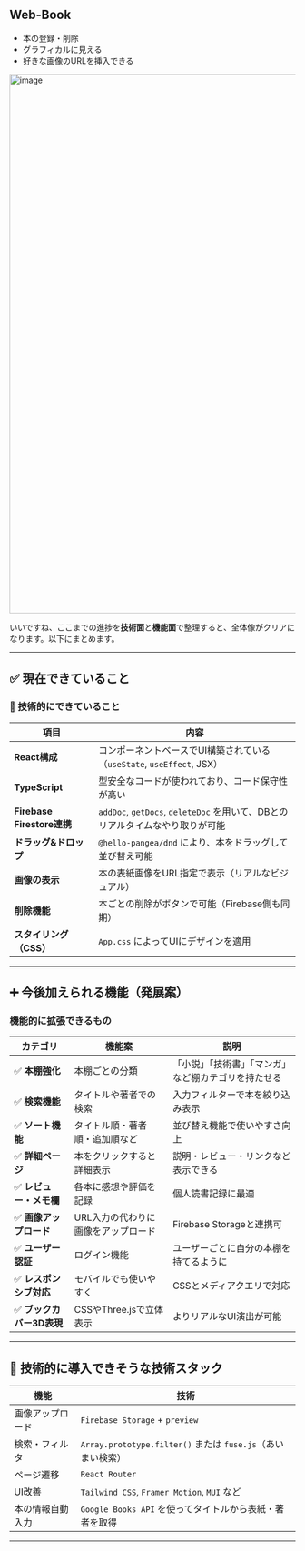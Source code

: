 ## Web-Book

- 本の登録・削除
- グラフィカルに見える
- 好きな画像のURLを挿入できる

<img width="949" alt="image" src="https://github.com/user-attachments/assets/ebd15cad-94ac-430c-9d87-d5cf97a0fa6c" />


いいですね、ここまでの進捗を**技術面**と**機能面**で整理すると、全体像がクリアになります。以下にまとめます。

---

## ✅ **現在できていること**

### 🔧 技術的にできていること

| 項目 | 内容 |
|------|------|
| **React構成** | コンポーネントベースでUI構築されている（`useState`, `useEffect`, JSX） |
| **TypeScript** | 型安全なコードが使われており、コード保守性が高い |
| **Firebase Firestore連携** | `addDoc`, `getDocs`, `deleteDoc` を用いて、DBとのリアルタイムなやり取りが可能 |
| **ドラッグ&ドロップ** | `@hello-pangea/dnd` により、本をドラッグして並び替え可能 |
| **画像の表示** | 本の表紙画像をURL指定で表示（リアルなビジュアル） |
| **削除機能** | 本ごとの削除がボタンで可能（Firebase側も同期） |
| **スタイリング（CSS）** | `App.css` によってUIにデザインを適用 |

---

## ➕ **今後加えられる機能（発展案）**

###  機能的に拡張できるもの

| カテゴリ | 機能案 | 説明 |
|----------|--------|------|
| ✅ **本棚強化** | 本棚ごとの分類 | 「小説」「技術書」「マンガ」など棚カテゴリを持たせる |
| ✅ **検索機能** | タイトルや著者での検索 | 入力フィルターで本を絞り込み表示 |
| ✅ **ソート機能** | タイトル順・著者順・追加順など | 並び替え機能で使いやすさ向上 |
| ✅ **詳細ページ** | 本をクリックすると詳細表示 | 説明・レビュー・リンクなど表示できる |
| ✅ **レビュー・メモ欄** | 各本に感想や評価を記録 | 個人読書記録に最適 |
| ✅ **画像アップロード** | URL入力の代わりに画像をアップロード | Firebase Storageと連携可 |
| ✅ **ユーザー認証** | ログイン機能 | ユーザーごとに自分の本棚を持てるように |
| ✅ **レスポンシブ対応** | モバイルでも使いやすく | CSSとメディアクエリで対応 |
| ✅ **ブックカバー3D表現** | CSSやThree.jsで立体表示 | よりリアルなUI演出が可能 |

---

## 🔧 技術的に導入できそうな技術スタック

| 機能 | 技術 |
|------|------|
| 画像アップロード | `Firebase Storage` + `preview` |
| 検索・フィルタ | `Array.prototype.filter()` または `fuse.js`（あいまい検索） |
| ページ遷移 | `React Router` |
| UI改善 | `Tailwind CSS`, `Framer Motion`, `MUI` など |
| 本の情報自動入力 | `Google Books API` を使ってタイトルから表紙・著者を取得 |

---
